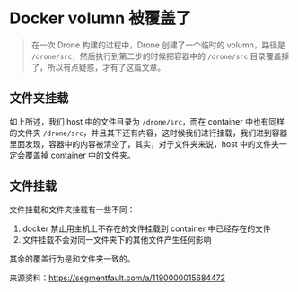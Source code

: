 # Docker volumn 被覆盖了

> 在一次 Drone 构建的过程中，Drone 创建了一个临时的 volumn，路径是 `/drone/src`，然后执行到第二步的时候把容器中的 `/drone/src` 目录覆盖掉了，所以有点疑惑，才有了这篇文章。

## 文件夹挂载

如上所述，我们 host 中的文件目录为 `/drone/src`，而在 container 中也有同样的文件夹 `/drone/src`，并且其下还有内容，这时候我们进行挂载，我们进到容器里面发现，容器中的内容被清空了，其实，对于文件夹来说，host 中的文件夹一定会覆盖掉 container 中的文件夹。

## 文件挂载

文件挂载和文件夹挂载有一些不同：

1. docker 禁止用主机上不存在的文件挂载到 container 中已经存在的文件
2. 文件挂载不会对同一文件夹下的其他文件产生任何影响

其余的覆盖行为是和文件夹一致的。

来源资料：<https://segmentfault.com/a/1190000015684472>
